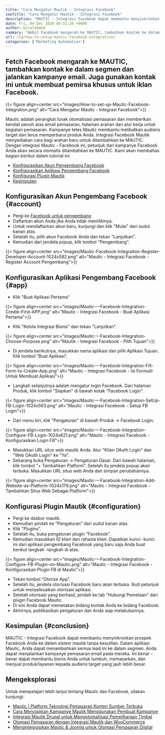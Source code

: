 ```yaml
---
title: "Cara Mengatur Mautik - Integrasi Facebook" 
seoTitle: "Cara Mengatur Mautik - Integrasi Facebook" 
description: "MAUTIC - Integrasi Facebook dapat membantu menyinkronkan prospek Facebook Anda ke dalam sistem mautik tanpa kesulitan dan kemudian menggunakannya dalam kampanye pemasaran." 
date: Fri, 04 Dec 2020 09:51:26 +0000
author: bilalahmed
summary: "Ambil Facebook mengarah ke MAUTIC, tambahkan kontak ke dalam segmen dan jalankan kampanye email. Juga gunakan kontak ini untuk membuat pemirsa khusus untuk iklan Facebook." 
url: /id/how-to-setup-mautic-facebook-integration/
categories: ['Marketing Automation']
---
```


## Fetch Facebook mengarah ke MAUTIC, tambahkan kontak ke dalam segmen dan jalankan kampanye email. Juga gunakan kontak ini untuk membuat pemirsa khusus untuk iklan Facebook.

{{< figure align=center src="images/How-to-set-up-Mautic-Facebook-Integration.png" alt="Cara Mengatur Mautic - Integrasi Facebook">}}

Mautic adalah perangkat lunak otomatisasi pemasaran dan memberikan kendali penuh atas email pemasaran, halaman arahan dan alur kerja untuk kegiatan pemasaran. Kampanye tetes Mautic membantu melibatkan audiens target dan terus memperbarui produk Anda. Integrasi Facebook Mautik menyediakan cara bagi arahan baru untuk ditambahkan ke MAUTIC. Dengan integrasi Mautic - Facebook ini, petunjuk dari kampanye Facebook Anda akan secara otomatis ditambahkan ke MAUTIC.
Kami akan membahas bagian berikut dalam tutorial ini:
  * [Konfigurasikan Akun Pengembang Facebook][1]
  * [Konfigurasikan Aplikasi Pengembang Facebook][2]
  * [Konfigurasi Plugin Mautik][3]
  * [Kesimpulan][4]

## Konfigurasikan Akun Pengembang Facebook {#account}

  * Pergi ke [Facebook untuk pengembang][5]
  * Daftarkan akun Anda jika Anda tidak memilikinya.
  * Untuk mendaftarkan akun baru, kunjungi dan klik "Mulai" dari sudut kanan atas.
  * Setelah itu, pilih akun Facebook Anda dan tekan "Lanjutkan".
  * Kemudian dari jendela popup, klik tombol "Pengembang".

{{< figure align=center src="images/Mautic-Facebook-Integration-Register-Developer-Account-1024x582.png" alt="Mautic - Integrasi Facebook - Register Account Pengembang">}}


## Konfigurasikan Aplikasi Pengembang Facebook {#app}

  * Klik "Buat Aplikasi Pertama"

{{< figure align=center src="images/Mautic-–-Facebook-Integration-Create-First-APP.png" alt="Mautic - Integrasi Facebook - Buat Aplikasi Pertama">}}

  * Klik "Kelola Integrasi Bisnis" dan tekan "Lanjutkan".

{{< figure align=center src="images/Mautic-–-Facebook-Integration-Choose-Purpose.png" alt="Mautik - Integrasi Facebook - Pilih Tujuan">}}

  * Di jendela berikutnya, masukkan nama aplikasi dan pilih Aplikasi Tujuan. Klik tombol “Buat Aplikasi”.

{{< figure align=center src="images/Mautic-–-Facebook-Integration-Fill-Form-to-Create-App.png" alt="Mautic - Integrasi Facebook - Isi Formulir Untuk Membuat Aplikasi">}}

  * Langkah selanjutnya adalah mengatur login Facebook. Dari halaman Produk, klik tombol "Siapkan" di bawah kotak "Facebook Login".

{{< figure align=center src="images/Mautic-–-Facebook-Integration-SetUp-FB-Login-1024x563.png" alt="Mautic - Integrasi Facebook - Setup FB Login">}}

  * Dari menu kiri, klik "Pengaturan" di bawah Produk -> Facebook Login.

{{< figure align=center src="images/Mautic-–-Facebook-Integration-Configure-FB-Login-1024x621.png" alt="Mautic - Integrasi Facebook - Konfigurasikan Login FB">}}

  * Masukkan URL situs web mautik Anda. Atur "Klien OAuth Login" dan "Web OAuth Login" ke "Ya".
  * Sekarang buka Pengaturan -> Pengaturan Dasar. Dari bawah halaman, klik tombol “+ Tambahkan Platform”. Setelah itu jendela popup akan terbuka. Masukkan URL situs web Anda dan simpan perubahannya.

{{< figure align=center src="images/Mautic-–-Facebook-Integration-Add-Website-as-Platform-1024x179.png" alt="Mautic - Integrasi Facebook - Tambahkan Situs Web Sebagai Platform">}}


## Konfigurasi Plugin Mautik {#configuration}

  * Pergi ke dasbor mautik.
  * Kemudian pindah ke "Pengaturan" dari sudut kanan atas.
  * Klik "Plugins".
  * Setelah itu, buka pengaturan plugin "Facebook".
  * Kemudian masukkan ID klien dan rahasia klien. Dapatkan kunci -kunci ini dari aplikasi pengembang Facebook yang baru saja Anda buat berikut langkah -langkah di atas.

{{< figure align=center src="images/Mautic-–-Facebook-Integration-Configure-FB-Plugin-on-Mautic.png" alt="Mautic - Integrasi Facebook - Konfigurasikan Plugin FB di Mautic">}}

  * Tekan tombol “Otorize App”.
  * Setelah itu, jendela otorisasi Facebook baru akan terbuka. Ikuti petunjuk untuk menyelesaikan otorisasi aplikasi.
  * Setelah otorisasi yang berhasil, pindah ke tab "Hubungi Pemetaan" dari plugin Facebook Mautic.
  * Di sini Anda dapat memetakan bidang kontak Anda ke bidang Facebook.
  * Akhirnya, publikasikan pengaturan dan Anda siap melakukannya.

## Kesimpulan {#conclusion}

MAUTIC - Integrasi Facebook dapat membantu menyinkronkan prospek Facebook Anda ke dalam sistem mautik tanpa kesulitan. Dalam aplikasi Mautic, Anda dapat menambahkan semua lead ini ke dalam segmen. Anda dapat menjalankan kampanye pemasaran email pada mereka. Ini benar -benar dapat membantu bisnis Anda untuk tumbuh, memasarkan, dan menjual produk/layanan kepada audiens target yang jauh lebih besar.

## Mengeksplorasi
Untuk mempelajari lebih lanjut tentang Mautic dan Facebook, silakan kunjungi:
  * [Mautic | Platform Teknologi Pemasaran Konten Sumber Terbuka][6]
  * [Cara Menyiapkan Kampanye Mautik Menggunakan Pembuat Kampanye][7]
  * [Integrasi Mautik Drupal untuk Mengotomatisasi Pemeliharaan Timbal][8]
  * [Otomasi Pemasaran dengan Integrasi Mautik dan WooCommerce][9]
  * [Mengintegrasikan Mautic & Joomla untuk Otomasi Pemasaran Digital][10]



[1]: #account
[2]: #app
[3]: #configuration
[4]: #conclusion
[5]: https://developers.facebook.com/docs/apps#register
[6]: https://products.containerize.com/marketing-automation/mautic
[7]: https://blog.containerize.com/marketing-automation/how-to-setup-marketing-campaigns-using-mautic-campaign-builder/
[8]: https://blog.containerize.com/content-management/drupal-tutorial-automate-lead-growth-with-drupal-mautic/
[9]: https://blog.containerize.com/blogging/marketing-automation-using-mautic-and-wordpress-woocommerce/
[10]: https://blog.containerize.com/content-management/integrate-mautic-with-joomla-for-marketing-automation/
